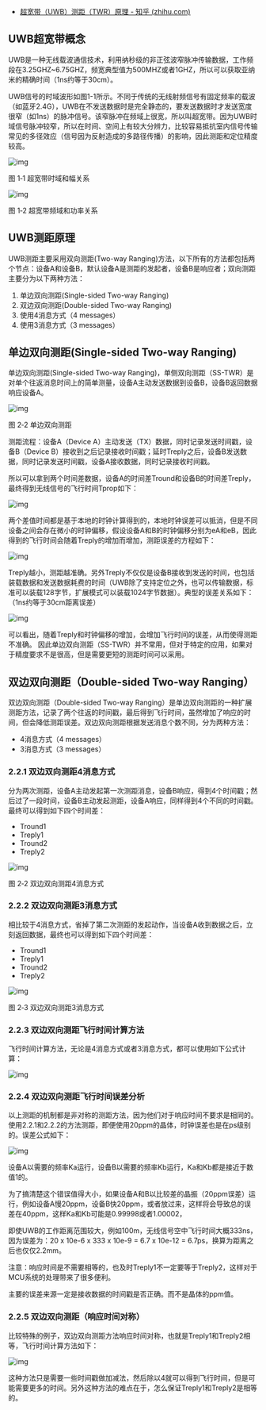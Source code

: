 - [超宽带（UWB）测距（TWR）原理 - 知乎 (zhihu.com)](https://zhuanlan.zhihu.com/p/61538564)

## UWB超宽带概念

UWB是一种无线载波通信技术，利用纳秒级的非正弦波窄脉冲传输数据，工作频段在3.25GHZ~6.75GHZ，频宽典型值为500MHZ或者1GHZ，所以可以获取亚纳米的精确时间（1ns约等于30cm）。

UWB信号的时域波形如图1-1所示。不同于传统的无线射频信号有固定频率的载波（如蓝牙2.4G），UWB在不发送数据时是完全静态的，要发送数据时才发送宽度很窄（如1ns）的脉冲信号。该窄脉冲在频域上很宽，所以叫超宽带。因为UWB时域信号脉冲较窄，所以在时间、空间上有较大分辨力，比较容易抵抗室内信号传输常见的多径效应（信号因为反射造成的多路径传播）的影响，因此测距和定位精度较高。



![img](https://pic4.zhimg.com/80/v2-8d5acd02eab58218e76e19e63cb0ab4b_720w.jpg)



图 1‑1 超宽带时域和幅关系





![img](https://pic4.zhimg.com/80/v2-27f2561fa89a3dc8eeaca7b3719b207f_720w.jpg)



图 1‑2 超宽带频域和功率关系



## UWB测距原理

UWB测距主要采用双向测距(Two-way Ranging)方法，以下所有的方法都包括两个节点：设备A和设备B，默认设备A是测距的发起者，设备B是响应者；双向测距主要分为以下两种方法：

1. 单边双向测距(Single-sided Two-way Ranging)
2. 双边双向测距(Double-sided Two-way Ranging)
3. 使用4消息方式（4 messages）
4. 使用3消息方式（3 messages）

## 单边双向测距(Single-sided Two-way Ranging)

单边双向测距(Single-sided Two-way Ranging)，单侧双向测距（SS-TWR）是对单个往返消息时间上的简单测量，设备A主动发送数据到设备B，设备B返回数据响应设备A。



![img](https://pic2.zhimg.com/80/v2-4af12029a988ad38de11584d7d26e965_720w.jpg)



图 2‑2 单边双向测距

测距流程：设备A（Device A）主动发送（TX）数据，同时记录发送时间戳，设备B（Device B）接收到之后记录接收时间戳；延时Treply之后，设备B发送数据，同时记录发送时间戳，设备A接收数据，同时记录接收时间戳。

所以可以拿到两个时间差数据，设备A的时间差Tround和设备B的时间差Treply，最终得到无线信号的飞行时间Tprop如下：



![img](https://pic4.zhimg.com/80/v2-dbb2c2b27be1f0e6c610fb12862fa613_720w.jpg)



两个差值时间都是基于本地的时钟计算得到的，本地时钟误差可以抵消，但是不同设备之间会存在微小的时钟偏移，假设设备A和B的时钟偏移分别为eA和eB，因此得到的飞行时间会随着Treply的增加而增加，测距误差的方程如下：



![img](https://pic1.zhimg.com/80/v2-aa0772e5e472a327834b5c53674ade5c_720w.jpg)



Treply越小，测距越准确。另外Treply不仅仅是设备B接收到发送的时间，也包括装载数据和发送数据耗费的时间（UWB除了支持定位之外，也可以传输数据，标准可以装载128字节，扩展模式可以装载1024字节数据）。典型的误差关系如下：（1ns约等于30cm距离误差）



![img](https://pic4.zhimg.com/80/v2-6855787a7133e4104e5d7e0806d87fd7_720w.jpg)



可以看出，随着Treply和时钟偏移的增加，会增加飞行时间的误差，从而使得测距不准确。 因此单边双向测距（SS-TWR）并不常用，但对于特定的应用，如果对于精度要求不是很高，但是需要更短的测距时间可以采用。



## 双边双向测距（Double-sided Two-way Ranging）

双边双向测距（Double-sided Two-way Ranging）是单边双向测距的一种扩展测距方法，记录了两个往返的时间戳，最后得到飞行时间，虽然增加了响应的时间，但会降低测距误差。双边双向测距根据发送消息个数不同，分为两种方法：

- 4消息方式（4 messages）
- 3消息方式（3 messages）

### 2.2.1 双边双向测距4消息方式

分为两次测距，设备A主动发起第一次测距消息，设备B响应，得到4个时间戳；然后过了一段时间，设备B主动发起测距，设备A响应，同样得到4个不同的时间戳。最终可以得到如下四个时间差：

- Tround1
- Treply1
- Tround2
- Treply2



![img](https://pic3.zhimg.com/80/v2-c1038aa39f21da33c32f4ed7fa14860e_720w.jpg)



图 2‑2 双边双向测距4消息方式

### 2.2.2 双边双向测距3消息方式

相比较于4消息方式，省掉了第二次测距的发起动作，当设备A收到数据之后，立刻返回数据，最终也可以得到如下四个时间差：

- Tround1
- Treply1
- Tround2
- Treply2





![img](https://pic2.zhimg.com/80/v2-7950a5320d54cb2a53d3e6447cbef29d_720w.jpg)



图 2‑3 双边双向测距3消息方式

### 2.2.3 双边双向测距飞行时间计算方法

飞行时间计算方法，无论是4消息方式或者3消息方式，都可以使用如下公式计算：



![img](https://pic2.zhimg.com/80/v2-e243ccaca260778c323de84e702a6bd9_720w.jpg)



### **2.2.4 双边双向测距飞行时间误差分析**

以上测距的机制都是非对称的测距方法，因为他们对于响应时间不要求是相同的。使用2.2.1和2.2.2的方法测距，即便使用20ppm的晶体，时钟误差也是在ps级别的。误差公式如下：



![img](https://pic3.zhimg.com/80/v2-cf5f18036a57ae4b30fb9203987dfeee_720w.jpg)



设备A以需要的频率Ka运行，设备B以需要的频率Kb运行，Ka和Kb都是接近于数值1的。

为了搞清楚这个错误值得大小，如果设备A和B以比较差的晶振（20ppm误差）运行，例如设备A慢20ppm，设备B快20ppm，或者放过来，这样将会导致总的误差在40ppm，这样Ka和Kb可能是0.99998或者1.00002，

即使UWB的工作距离范围较大，例如100m，无线信号空中飞行时间大概333ns，因为误差为：20 x 10e-6 x 333 x 10e-9 = 6.7 x 10e-12 = 6.7ps，换算为距离之后也仅仅2.2mm。

注意：响应时间是不需要相等的，也及时Treply1不一定要等于Treply2，这样对于MCU系统的处理带来了很多便利。

主要的误差来源一定是接收数据的时间戳是否正确。而不是晶体的ppm值。

### **2.2.5 双边双向测距（响应时间对称）**

比较特殊的例子，双边双向测距方法响应时间对称，也就是Treply1和Treply2相等，飞行时间计算方法如下：



![img](https://pic3.zhimg.com/80/v2-f4c6216a660e850f7c26ac92fb35c012_720w.jpg)



这种方法只是需要一些时间戳做加减法，然后除以4就可以得到飞行时间，但是可能需要更多的时间。另外这种方法的难点在于，怎么保证Treply1和Treply2是相等的。